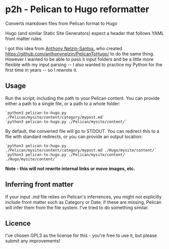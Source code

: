 # p2h - Pelican to Hugo reformatter
Converts markdown files from Pelican format to Hugo

Hugo (and similar Static Site Generators) expect a header that follows YAML front matter rules.

I got this idea from [Anthony Nelzin-Santos](https://anthony.nelzin.fr), who created <https://github.com/anthonynelzin/PelicanToHugo/> to do the same thing. However I wanted to be able to pass it input folders and be a little more flexible with my input parsing -- I also wanted to practice my Python for the first time in years -- so I rewrote it. 

## Usage

Run the script, including the path to your Pelican content. You can provide either a path to a single file, or a path to a whole folder:

	`python3 pelican-to-hugo.py ./Pelican/mysite/content/category/mypost.md`
	`python3 pelican-to-hugo.py ./Pelican/mysite/content/`

By default, the converted file will go to STDOUT. You can redirect this to a flie with standard redirects, or you can provide an output location:

	`python3 pelican-to-hugo.py ./Pelican/mysite/content/category/mypost.md ./Hugo/mysite/content/`
	`python3 pelican-to-hugo.py ./Pelican/mysite/content/ ./Hugo/mysite/content/`

**Note - this will not rewrite internal links or move images, etc.**

## Inferring front matter

If your input .md file relies on Pelican's inferrences, you might not explicitly include front matter such as Category or Date; if these are missing, Pelican will infer them from the file system. I've tried to do something similar.

## Licence

I've chosen GPL3 as the license for this - you're free to use it, but please submit any improvements!
